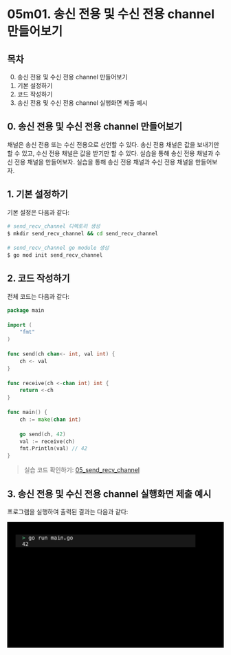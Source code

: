 # 05m01. 송신 전용 및 수신 전용 channel 만들어보기

## 목차
0. 송신 전용 및 수신 전용 channel 만들어보기
1. 기본 설정하기
2. 코드 작성하기 
3. 송신 전용 및 수신 전용 channel 실행화면 제출 예시

## 0. 송신 전용 및 수신 전용 channel 만들어보기
채널은 송신 전용 또는 수신 전용으로 선언할 수 있다. 송신 전용 채널은 값을 보내기만 할 수 있고, 수신 전용 채널은 값을 받기만 할 수 있다. 실습을 통해 송신 전용 채널과 수신 전용 채널을 만들어보자.  실습을 통해 송신 전용 채널과 수신 전용 채널을 만들어보자.

## 1. 기본 설정하기
기본 설정은 다음과 같다:
```sh
# send_recv_channel 디렉토리 생성
$ mkdir send_recv_channel && cd send_recv_channel

# send_recv_channel go module 생성 
$ go mod init send_recv_channel
```

## 2. 코드 작성하기 
전체 코드는 다음과 같다: 
```go
package main

import (
	"fmt"
)

func send(ch chan<- int, val int) {
	ch <- val
}

func receive(ch <-chan int) int {
	return <-ch
}

func main() {
	ch := make(chan int)

	go send(ch, 42)
	val := receive(ch)
	fmt.Println(val) // 42
}
```
> 실습 코드 확인하기: [05_send_recv_channel](../code/05_send_recv_channel/)

## 3. 송신 전용 및 수신 전용 channel 실행화면 제출 예시
프로그램을 실행하여 출력된 결과는 다음과 같다:
<div style="text-align: center;">
   <img src="../assets/05_concurrency_send_recv_channel_result_example.png" alt="05_concurrency_send_recv_channel_result_example" width="600"/>
</div>
